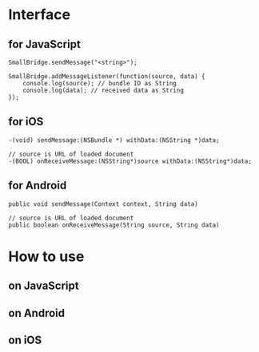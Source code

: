 # Interface

## for JavaScript
    SmallBridge.sendMessage("<string>");

    SmallBridge.addMessageListener(function(source, data) {
        console.log(source); // bundle ID as String
        console.log(data); // received data as String
    });

## for iOS
    -(void) sendMessage:(NSBundle *) withData:(NSString *)data;

    // source is URL of loaded document
    -(BOOL) onReceiveMessage:(NSString*)source withData:(NSString*)data;

## for Android
    public void sendMessage(Context context, String data)

    // source is URL of loaded document
    public boolean onReceiveMessage(String source, String data)

# How to use

## on JavaScript

## on Android

## on iOS
